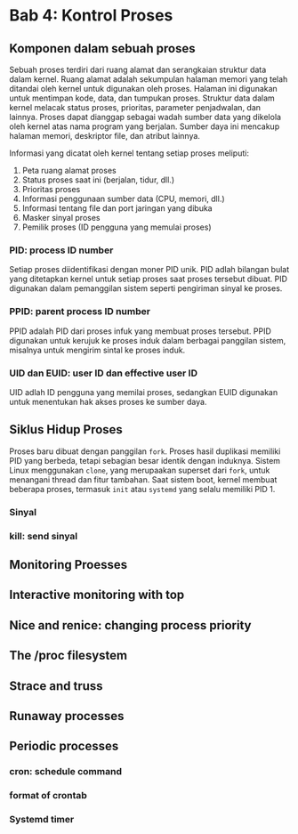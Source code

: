 # Bab 4: Kontrol Proses

## Komponen dalam sebuah proses
Sebuah proses terdiri dari ruang alamat dan serangkaian struktur data dalam kernel. Ruang alamat adalah sekumpulan halaman memori yang telah ditandai oleh kernel untuk digunakan oleh proses. Halaman ini digunakan untuk mentimpan kode, data, dan tumpukan proses. Struktur data dalam kernel melacak status proses, prioritas, parameter penjadwalan, dan lainnya.
Proses dapat dianggap sebagai wadah sumber data yang dikelola oleh kernel atas nama program yang berjalan. Sumber daya ini mencakup halaman memori, deskriptor file, dan atribut lainnya.

Informasi yang dicatat oleh kernel tentang setiap proses meliputi:
1. Peta ruang alamat proses
2. Status proses saat ini (berjalan, tidur, dll.)
3. Prioritas proses
4. Informasi penggunaan sumber data (CPU, memori, dll.)
5. Informasi tentang file dan port jaringan yang dibuka
6. Masker sinyal proses
7. Pemilik proses (ID pengguna yang memulai proses)

### PID: process ID number
Setiap proses diidentifikasi dengan moner PID unik. PID adlah bilangan bulat yang ditetapkan kernel untuk setiap proses saat proses tersebut dibuat. PID digunakan dalam pemanggilan sistem seperti pengiriman sinyal ke proses.

### PPID: parent process ID number
PPID adalah PID dari proses infuk yang membuat proses tersebut. PPID digunakan untuk kerujuk ke proses induk dalam berbagai panggilan sistem, misalnya untuk mengirim sintal ke proses induk.

### UID dan EUID: user ID dan effective user ID
UID adlah ID pengguna yang memilai proses, sedangkan EUID digunakan untuk menentukan hak akses proses ke sumber daya.

## Siklus Hidup Proses
Proses baru dibuat dengan panggilan `fork`. Proses hasil duplikasi memiliki PID yang berbeda, tetapi sebagian besar identik dengan induknya. Sistem Linux menggunakan `clone`, yang merupaakan superset dari `fork`, untuk menangani thread dan fitur tambahan.
Saat sistem boot, kernel membuat beberapa proses, termasuk `init` atau `systemd` yang selalu memiliki PID 1.

### Sinyal

### kill: send sinyal

## Monitoring Proesses

## Interactive monitoring with top

## Nice and renice: changing process priority

## The /proc filesystem

## Strace and truss

## Runaway processes

## Periodic processes
### cron: schedule command
### format of crontab
### Systemd timer
